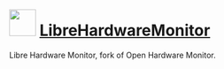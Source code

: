 ﻿# <img src="https://cdn.jsdelivr.net/gh/chtof/chocolatey-packages/automatic/libre-hardware-monitor/libre-hardware-monitor.png" width="48" height="48"/> [LibreHardwareMonitor](https://chocolatey.org/packages/libre-hardware-monitor)

Libre Hardware Monitor, fork of Open Hardware Monitor.